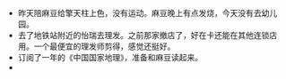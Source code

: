 - 昨天陪麻豆给擎天柱上色，没有运动。麻豆晚上有点发烧，今天没有去幼儿园。
- 去了地铁站附近的怡瑞去理发。之前那家撤店了，好在卡还能在其他连锁店用。一个最便宜的理发师剪得，感觉还挺好。
- 订阅了一年的《中国国家地理》，准备和麻豆读起来。
- 
